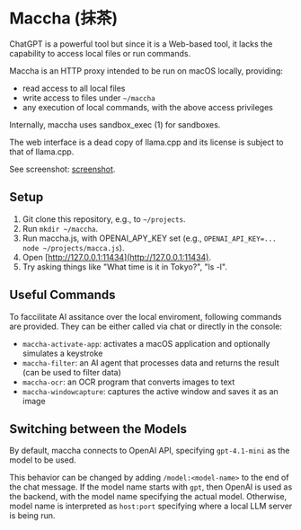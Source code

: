 Maccha (抹茶)
===

ChatGPT is a powerful tool but since it is a Web-based tool, it lacks the capability to access local files or run commands.

Maccha is an HTTP proxy intended to be run on macOS locally, providing:

* read access to all local files
* write access to files under `~/maccha`
* any execution of local commands, with the above access privileges

Internally, maccha uses sandbox_exec (1) for sandboxes.

The web interface is a dead copy of llama.cpp and its license is subject to that of llama.cpp.

See screenshot: [screenshot](https://raw.githubusercontent.com/kazuho/maccha/230463d97947fa8b051bd02f7ad2bbded1aa8ff4/doc/assets/screenshot.png).



Setup
---

1. Git clone this repository, e.g., to `~/projects`.
2. Run `mkdir ~/maccha`.
3. Run maccha.js, with OPENAI_APY_KEY set (e.g., `OPENAI_API_KEY=... node ~/projects/macca.js`).
4. Open [http://127.0.0.1:11434](http://127.0.0.1:11434).
5. Try asking things like "What time is it in Tokyo?", "ls -l".

Useful Commands
---

To faccilitate AI assitance over the local enviroment, following commands are provided. They can be either called via chat or directly in the console:

* `maccha-activate-app`: activates a macOS application and optionally simulates a keystroke
* `maccha-filter`: an AI agent that processes data and returns the result (can be used to filter data)
* `maccha-ocr`: an OCR program that converts images to text
* `maccha-windowcapture`: captures the active window and saves it as an image

Switching between the Models
---

By default, maccha connects to OpenAI API, specifying `gpt-4.1-mini` as the model to be used.

This behavior can be changed by adding `/model:<model-name>` to the end of the chat message.
If the model name starts with `gpt`, then OpenAI is used as the backend, with the model name specifying the actual model.
Otherwise, model name is interpreted as `host:port` specifying where a local LLM server is being run.
